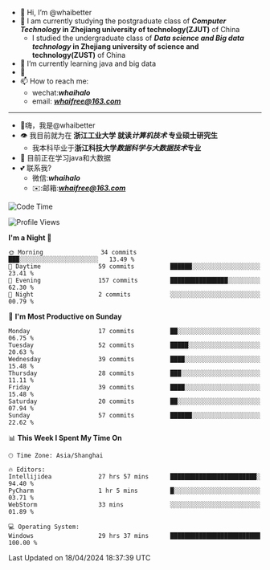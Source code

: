 - 👋 Hi, I’m @whaibetter
- 👀 I am currently studying the postgraduate class of ***Computer Technology* in Zhejiang university of technology(ZJUT)** of China
  -  I studied the undergraduate class of ***Data science and Big data technology* in Zhejiang university of science and technology(ZUST)** of China
- 🌱 I’m currently learning java and big data
- 💞️ 
- 📫 How to reach me: 
  - wechat:***whaihalo***
  - email: ***whaifree@163.com***
 ------------------------
- 👋嗨，我是@whaibetter
- 👁 我目前就为在 **浙江工业大学 就读*计算机技术* 专业硕士研究生**
  - 我本科毕业于**浙江科技大学*数据科学与大数据技术*专业**
- 🌴 目前正在学习java和大数据
- 💕 联系我?
  - 微信:***whaihalo***
  - ✉️:邮箱:***whaifree@163.com***

<!--START_SECTION:waka-->
![Code Time](http://img.shields.io/badge/Code%20Time-98%20hrs%2015%20mins-blue)

![Profile Views](http://img.shields.io/badge/Profile%20Views-6-blue)

**I'm a Night 🦉** 

```text
🌞 Morning                34 commits          ███░░░░░░░░░░░░░░░░░░░░░░   13.49 % 
🌆 Daytime                59 commits          ██████░░░░░░░░░░░░░░░░░░░   23.41 % 
🌃 Evening                157 commits         ████████████████░░░░░░░░░   62.30 % 
🌙 Night                  2 commits           ░░░░░░░░░░░░░░░░░░░░░░░░░   00.79 % 
```
📅 **I'm Most Productive on Sunday** 

```text
Monday                   17 commits          ██░░░░░░░░░░░░░░░░░░░░░░░   06.75 % 
Tuesday                  52 commits          █████░░░░░░░░░░░░░░░░░░░░   20.63 % 
Wednesday                39 commits          ████░░░░░░░░░░░░░░░░░░░░░   15.48 % 
Thursday                 28 commits          ███░░░░░░░░░░░░░░░░░░░░░░   11.11 % 
Friday                   39 commits          ████░░░░░░░░░░░░░░░░░░░░░   15.48 % 
Saturday                 20 commits          ██░░░░░░░░░░░░░░░░░░░░░░░   07.94 % 
Sunday                   57 commits          ██████░░░░░░░░░░░░░░░░░░░   22.62 % 
```


📊 **This Week I Spent My Time On** 

```text
🕑︎ Time Zone: Asia/Shanghai

🔥 Editors: 
Intellijidea             27 hrs 57 mins      ████████████████████████░   94.40 % 
PyCharm                  1 hr 5 mins         █░░░░░░░░░░░░░░░░░░░░░░░░   03.71 % 
WebStorm                 33 mins             ░░░░░░░░░░░░░░░░░░░░░░░░░   01.89 % 

💻 Operating System: 
Windows                  29 hrs 37 mins      █████████████████████████   100.00 % 
```


 Last Updated on 18/04/2024 18:37:39 UTC
<!--END_SECTION:waka-->
